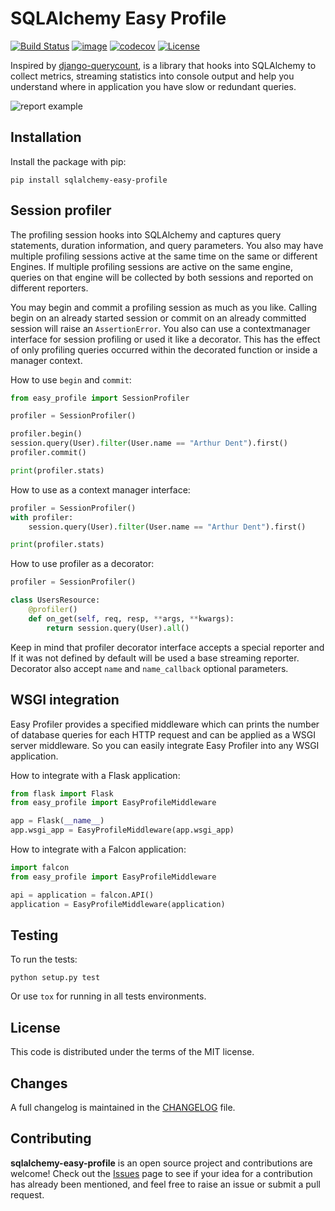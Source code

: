 # SQLAlchemy Easy Profile
[![Build Status](https://travis-ci.com/dmvass/sqlalchemy-easy-profile.svg?branch=master)](https://travis-ci.com/dmvass/sqlalchemy-easy-profile)
[![image](https://img.shields.io/pypi/v/sqlalchemy-easy-profile.svg)](https://pypi.python.org/pypi/sqlalchemy-easy-profile)
[![codecov](https://codecov.io/gh/dmvass/sqlalchemy-easy-profile/branch/master/graph/badge.svg)](https://codecov.io/gh/dmvass/sqlalchemy-easy-profile)
[![License](https://img.shields.io/badge/license-MIT-blue.svg)](https://github.com/dmvass/sqlalchemy-easy-profile/blob/master/LICENSE)

Inspired by [django-querycount](https://github.com/bradmontgomery/django-querycount),
is a library that hooks into SQLAlchemy to collect metrics, streaming statistics into
console output and help you understand where in application you have slow or redundant
queries.

![report example](https://raw.githubusercontent.com/dmvass/sqlalchemy-easy-profile/master/images/report-example.png?raw=true)

## Installation
Install the package with pip:
```
pip install sqlalchemy-easy-profile
```

## Session profiler
The profiling session hooks into SQLAlchemy and captures query statements, duration information,
and query parameters. You also may have multiple profiling sessions active at the same
time on the same or different Engines. If multiple profiling sessions are active on the
same engine, queries on that engine will be collected by both sessions and reported on
different reporters.

You may begin and commit a profiling session as much as you like. Calling begin on an already
started session or commit on an already committed session will raise an `AssertionError`.
You also can use a contextmanager interface for session profiling or used it like a decorator.
This has the effect of only profiling queries occurred within the decorated function or inside
a manager context.

How to use `begin` and `commit`:
```python
from easy_profile import SessionProfiler

profiler = SessionProfiler()

profiler.begin()
session.query(User).filter(User.name == "Arthur Dent").first()
profiler.commit()

print(profiler.stats)
```

How to use as a context manager interface:
```python
profiler = SessionProfiler()
with profiler:
    session.query(User).filter(User.name == "Arthur Dent").first()

print(profiler.stats)
```

How to use profiler as a decorator:
```python
profiler = SessionProfiler()

class UsersResource:
    @profiler()
    def on_get(self, req, resp, **args, **kwargs):
        return session.query(User).all()
```

Keep in mind that profiler decorator interface accepts a special reporter and
If it was not defined by default will be used a base streaming reporter. Decorator
also accept `name` and `name_callback` optional parameters.

## WSGI integration
Easy Profiler provides a specified middleware which can prints the number of database
queries for each HTTP request and can be applied as a WSGI server middleware. So you
can easily integrate Easy Profiler into any WSGI application.

How to integrate with a Flask application:
```python
from flask import Flask
from easy_profile import EasyProfileMiddleware

app = Flask(__name__)
app.wsgi_app = EasyProfileMiddleware(app.wsgi_app)
```

How to integrate with a Falcon application: 
```python
import falcon
from easy_profile import EasyProfileMiddleware

api = application = falcon.API()
application = EasyProfileMiddleware(application)
```

## Testing
To run the tests:
```
python setup.py test
```

Or use `tox` for running in all tests environments.

## License
This code is distributed under the terms of the MIT license.

## Changes
A full changelog is maintained in the [CHANGELOG](https://github.com/dmvass/sqlalchemy-easy-profile/blob/master/CHANGELOG.md) file.

## Contributing 
**sqlalchemy-easy-profile** is an open source project and contributions are
welcome! Check out the [Issues](https://github.com/dmvass/sqlalchemy-easy-profile/issues)
page to see if your idea for a contribution has already been mentioned, and feel
free to raise an issue or submit a pull request.
